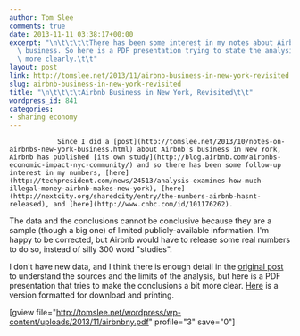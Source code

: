 ```yaml
---
author: Tom Slee
comments: true
date: 2013-11-11 03:38:17+00:00
excerpt: "\n\t\t\t\tThere has been some interest in my notes about Airbnb's New York\
  \ business. So here is a PDF presentation trying to state the analysis and conclusions\
  \ more clearly.\t\t"
layout: post
link: http://tomslee.net/2013/11/airbnb-business-in-new-york-revisited.html
slug: airbnb-business-in-new-york-revisited
title: "\n\t\t\t\tAirbnb Business in New York, Revisited\t\t"
wordpress_id: 841
categories:
- sharing economy
---
```



				Since I did a [post](http://tomslee.net/2013/10/notes-on-airbnbs-new-york-business.html) about Airbnb's business in New York, Airbnb has published [its own study](http://blog.airbnb.com/airbnbs-economic-impact-nyc-community/) and so there has been some follow-up interest in my numbers, [here](http://techpresident.com/news/24513/analysis-examines-how-much-illegal-money-airbnb-makes-new-york), [here](http://nextcity.org/sharedcity/entry/the-numbers-airbnb-hasnt-released), and [here](http://www.cnbc.com/id/101176262).

The data and the conclusions cannot be conclusive because they are a sample (though a big one) of limited publicly-available information. I'm happy to be corrected, but Airbnb would have to release some real numbers to do so, instead of silly 300 word "studies".

I don't have new data, and I think there is enough detail in the [original post](http://tomslee.net/2013/10/notes-on-airbnbs-new-york-business.html) to understand the sources and the limits of the analysis, but here is a PDF presentation that tries to make the conclusions a bit more clear. [Here](http://tomslee.net/wordpress/wp-content/uploads/2013/11/airbnbny_handout.pdf) is a version formatted for download and printing.

[gview file="http://tomslee.net/wordpress/wp-content/uploads/2013/11/airbnbny.pdf" profile="3" save="0"]		
